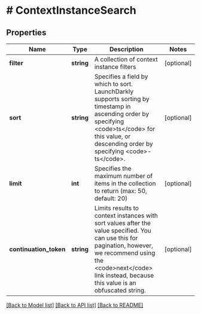 # # ContextInstanceSearch

## Properties

Name | Type | Description | Notes
------------ | ------------- | ------------- | -------------
**filter** | **string** | A collection of context instance filters | [optional]
**sort** | **string** | Specifies a field by which to sort. LaunchDarkly supports sorting by timestamp in ascending order by specifying &lt;code&gt;ts&lt;/code&gt; for this value, or descending order by specifying &lt;code&gt;-ts&lt;/code&gt;. | [optional]
**limit** | **int** | Specifies the maximum number of items in the collection to return (max: 50, default: 20) | [optional]
**continuation_token** | **string** | Limits results to context instances with sort values after the value specified. You can use this for pagination, however, we recommend using the &lt;code&gt;next&lt;/code&gt; link instead, because this value is an obfuscated string. | [optional]

[[Back to Model list]](../../README.md#models) [[Back to API list]](../../README.md#endpoints) [[Back to README]](../../README.md)
